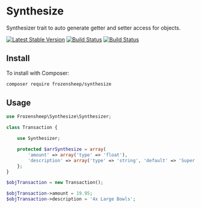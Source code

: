 # Synthesize

Synthesizer trait to auto generate getter and setter access for objects.

[![Latest Stable Version](https://img.shields.io/packagist/v/frozensheep/synthesize.svg?style=flat-square)](https://packagist.org/frozensheep/synthesize)
[![Build Status](https://img.shields.io/travis/frozensheep/synthesize/master.svg?style=flat-square)](https://img.shields.io/travis/frozensheep/synthesize.svg)
[![Build Status](https://img.shields.io/packagist/l/frozensheep/synthesize.svg?style=flat-square)](https://packagist.org/frozensheep/synthesize)


## Install

To install with Composer:

```sh
composer require frozensheep/synthesize
```

## Usage

```php
use Frozensheep\Synthesize\Synthesizer;

class Transaction {

	use Synthesizer;

	protected $arrSynthesize = array(
		'amount' => array('type' => 'float'),
		'description' => array('type' => 'string', 'default' => 'Super cool product.')
	};
}

$objTransaction = new Transaction();

$objTransaction->amount = 19.95;
$objTransaction->description = '4x Large Bowls';
```